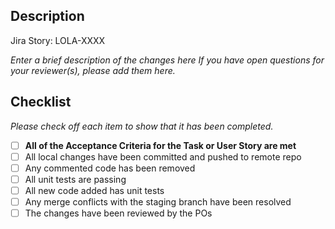 ## Description

Jira Story: LOLA-XXXX

*Enter a brief description of the changes here*
*If you have open questions for your reviewer(s), please add them here.*
## Checklist
*Please check off each item to show that it has been completed.*
- [ ] **All of the Acceptance Criteria for the Task or User Story are met**
- [ ] All local changes have been committed and pushed to remote repo
- [ ] Any commented code has been removed
- [ ] All unit tests are passing
- [ ] All new code added has unit tests
- [ ] Any merge conflicts with the staging branch have been resolved
- [ ] The changes have been reviewed by the POs
